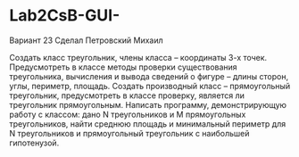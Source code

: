 # Lab2CsB-GUI-

Вариант 23
Сделал Петровский Михаил


Создать класс треугольник, члены класса – координаты 3-х точек. Предусмотреть в классе методы проверки существования треугольника, вычисления и вывода сведений о фигуре – длины сторон, углы, периметр, площадь. Создать производный класс – прямоугольный треугольник, предусмотреть в 
классе проверку, является ли треугольник прямоугольным. Написать программу, демонстрирующую работу с классом: дано N треугольников и M прямоугольных треугольников, найти среднюю площадь и минимальный периметр для N треугольников и прямоугольный треугольник с наибольшей гипотенузой. 
